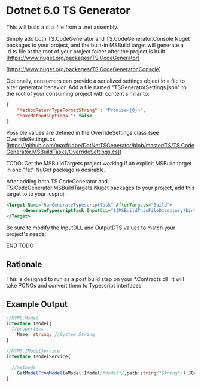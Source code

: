 Dotnet 6.0 TS Generator
========================

This will build a d.ts file from a .net assembly.

Simply add both TS.CodeGenerator and TS.CodeGenerator.Console Nuget packages to your project, and the built-in MSBuild target will generate a .d.ts file at the root of your project folder after the project is built.
[https://www.nuget.org/packages/TS.CodeGenerator]

[https://www.nuget.org/packages/TS.CodeGenerator.Console]

Optionally, consumers can provide a serialized settings object in a file to alter generator behavior. Add a file named "TSGeneratorSettings.json" to the root of your consuming project with content similar to:
```json
{
    "MethodReturnTypeFormatString" : "Promise<{0}>",
    "MakeMethodsOptional": false
}
```
Possible values are defined in the OverrideSettings class (see OverrideSettings.cs [https://github.com/maxfridbe/DotNetTSGenerator/blob/master/TS/TS.CodeGenerator.MSBuildTasks/OverrideSettings.cs])



TODO: Get the MSBuildTargets project working if an explicit MSBuild target in one "fat" NuGet package is desirable.

After adding both TS.CodeGenerator and TS.CodeGenerator.MSBuildTargets Nuget packages to your project, add this target to to your .csproj:
```xml
<Target Name="RunGenerateTypescriptTask" AfterTargets="Build">
      <GenerateTypescriptTask InputDLL="$(MSBuildThisFileDirectory)bin\debug\net6.0\aaa.dll" OutputDTS="..\out.d.ts"/>
</Target>
```

Be sure to modify the InputDLL and OutputDTS values to match your project's needs!

END TODO

Rationale
----------
This is designed to run as a post build step on your *.Contracts.dll.  It will take PONOs and convert them to Typescript interfaces.



Example Output
--------------
```typescript
//MYNS.Model
interface IModel{
  //properties
	Name: string; //System.String
}

//MYNS.IModelService
interface IModelService{

  //methods
	GetModelFromModel(aModel:IModel/*Model*/,path:string/*String*/):JQueryPromise<IModel>;
}
```